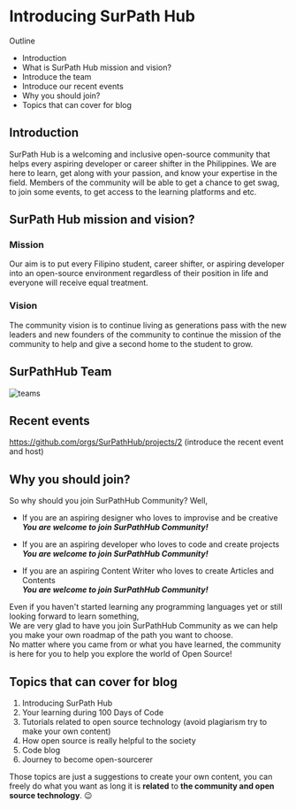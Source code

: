 # Introducing SurPath Hub

Outline
- Introduction
- What is SurPath Hub mission and vision?
- Introduce the team
- Introduce our recent events
- Why you should join?
- Topics that can cover for blog


## Introduction
SurPath Hub is a welcoming and inclusive open-source community that helps every aspiring developer or career shifter in the Philippines. We are here to learn, get along with your passion, and know your expertise in the field. Members of the community will be able to get a chance to get swag, to join some events, to get access to the learning platforms and etc.

## SurPath Hub mission and vision?

### Mission
Our aim is to put every Filipino student, career shifter, or aspiring developer into an open-source environment regardless of their position in life and everyone will receive equal treatment.

### Vision
The community vision is to continue living as generations pass with the new leaders and new founders of the community to continue the mission of the community to help and give a second home to the student to grow.

## SurPathHub Team
![teams](https://user-images.githubusercontent.com/77573336/136346492-3d3cbb7a-05ca-4470-baf0-b0a9e7c05cd5.jpg)



## Recent events 
https://github.com/orgs/SurPathHub/projects/2 (introduce the recent event and host)

## Why you should join?
So why should you join SurPathHub Community? Well,

- If you are an aspiring designer who loves to improvise and be creative <br>
***You are welcome to join SurPathHub Community!***

- If you are an aspiring developer who loves to code and create projects <br>
***You are welcome to join SurPathHub Community!***

- If you are an aspiring Content Writer who loves to create Articles and Contents <br>
***You are welcome to join SurPathHub Community!***

Even if you haven't started learning any programming languages yet or still looking forward to learn something,<br>
We are very glad to have you join SurPathHub Community as we can help you make your own roadmap of the path you want to choose. <br>
No matter where you came from or what you have learned, the community is here for you to help you explore the world of Open Source!

## Topics that can cover for blog
1. Introducing SurPath Hub
2. Your learning during 100 Days of Code
3. Tutorials related to open source technology (avoid plagiarism try to make your own content)
4. How open source is really helpful to the society
5. Code blog
6. Journey to become open-sourcerer

Those topics are just a suggestions to create your own content, you can freely do what you want as long it is **related**  to **the community and open source technology**. 😉

